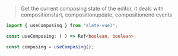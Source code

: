 > Get the current composing state of the editor, it deals with compositionstart, compositionupdate, compositionend events

```typescript
import { useComposing } from "slate-vue3";

const useComposing: ( ) => Ref<boolean, boolean>;

const composing = useComposing();
```
